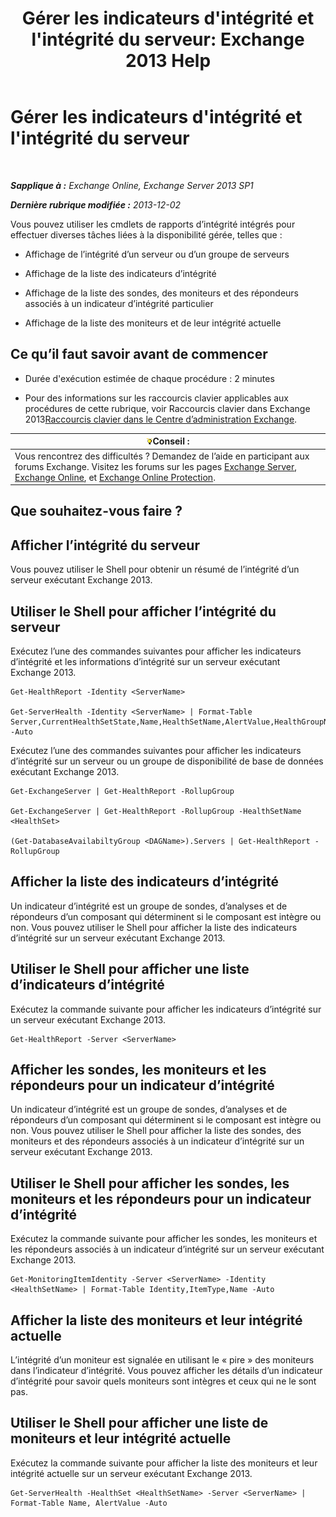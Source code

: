 ﻿---
title: "Gérer les indicateurs d'intégrité et l'intégrité du serveur: Exchange 2013 Help"
TOCTitle: Gérer les indicateurs d'intégrité et l'intégrité du serveur
ms:assetid: a4f84312-6cfa-4f17-9707-676aadab1143
ms:mtpsurl: https://technet.microsoft.com/fr-fr/library/Dn482054(v=EXCHG.150)
ms:contentKeyID: 59890419
ms.date: 05/23/2018
mtps_version: v=EXCHG.150
ms.translationtype: MT
---

# Gérer les indicateurs d'intégrité et l'intégrité du serveur

 

_**Sapplique à :** Exchange Online, Exchange Server 2013 SP1_

_**Dernière rubrique modifiée :** 2013-12-02_

Vous pouvez utiliser les cmdlets de rapports d’intégrité intégrés pour effectuer diverses tâches liées à la disponibilité gérée, telles que :

  - Affichage de l’intégrité d’un serveur ou d’un groupe de serveurs

  - Affichage de la liste des indicateurs d’intégrité

  - Affichage de la liste des sondes, des moniteurs et des répondeurs associés à un indicateur d’intégrité particulier

  - Affichage de la liste des moniteurs et de leur intégrité actuelle

## Ce qu’il faut savoir avant de commencer

  - Durée d'exécution estimée de chaque procédure : 2 minutes

  - Pour des informations sur les raccourcis clavier applicables aux procédures de cette rubrique, voir Raccourcis clavier dans Exchange 2013[Raccourcis clavier dans le Centre d’administration Exchange](keyboard-shortcuts-in-the-exchange-admin-center-exchange-online-protection-help.md).

<table>
<thead>
<tr class="header">
<th><img src="images/Bb125224.tip(EXCHG.150).gif" title="Conseil" alt="Conseil" />Conseil :</th>
</tr>
</thead>
<tbody>
<tr class="odd">
<td>Vous rencontrez des difficultés ? Demandez de l’aide en participant aux forums Exchange. Visitez les forums sur les pages <a href="https://go.microsoft.com/fwlink/p/?linkid=60612">Exchange Server</a>, <a href="https://go.microsoft.com/fwlink/p/?linkid=267542">Exchange Online</a>, et <a href="https://go.microsoft.com/fwlink/p/?linkid=285351">Exchange Online Protection</a>.</td>
</tr>
</tbody>
</table>


## Que souhaitez-vous faire ?

## Afficher l’intégrité du serveur

Vous pouvez utiliser le Shell pour obtenir un résumé de l’intégrité d’un serveur exécutant Exchange 2013.

## Utiliser le Shell pour afficher l’intégrité du serveur

Exécutez l’une des commandes suivantes pour afficher les indicateurs d’intégrité et les informations d’intégrité sur un serveur exécutant Exchange 2013.

    Get-HealthReport -Identity <ServerName>

    Get-ServerHealth -Identity <ServerName> | Format-Table Server,CurrentHealthSetState,Name,HealthSetName,AlertValue,HealthGroupName -Auto

Exécutez l’une des commandes suivantes pour afficher les indicateurs d’intégrité sur un serveur ou un groupe de disponibilité de base de données exécutant Exchange 2013.

    Get-ExchangeServer | Get-HealthReport -RollupGroup

    Get-ExchangeServer | Get-HealthReport -RollupGroup -HealthSetName <HealthSet>

    (Get-DatabaseAvailabiltyGroup <DAGName>).Servers | Get-HealthReport -RollupGroup

## Afficher la liste des indicateurs d’intégrité

Un indicateur d’intégrité est un groupe de sondes, d’analyses et de répondeurs d’un composant qui déterminent si le composant est intègre ou non. Vous pouvez utiliser le Shell pour afficher la liste des indicateurs d’intégrité sur un serveur exécutant Exchange 2013.

## Utiliser le Shell pour afficher une liste d’indicateurs d’intégrité

Exécutez la commande suivante pour afficher les indicateurs d’intégrité sur un serveur exécutant Exchange 2013.

    Get-HealthReport -Server <ServerName>

## Afficher les sondes, les moniteurs et les répondeurs pour un indicateur d’intégrité

Un indicateur d’intégrité est un groupe de sondes, d’analyses et de répondeurs d’un composant qui déterminent si le composant est intègre ou non. Vous pouvez utiliser le Shell pour afficher la liste des sondes, des moniteurs et des répondeurs associés à un indicateur d’intégrité sur un serveur exécutant Exchange 2013.

## Utiliser le Shell pour afficher les sondes, les moniteurs et les répondeurs pour un indicateur d’intégrité

Exécutez la commande suivante pour afficher les sondes, les moniteurs et les répondeurs associés à un indicateur d’intégrité sur un serveur exécutant Exchange 2013.

    Get-MonitoringItemIdentity -Server <ServerName> -Identity <HealthSetName> | Format-Table Identity,ItemType,Name -Auto

## Afficher la liste des moniteurs et leur intégrité actuelle

L’intégrité d’un moniteur est signalée en utilisant le « pire » des moniteurs dans l’indicateur d’intégrité. Vous pouvez afficher les détails d’un indicateur d’intégrité pour savoir quels moniteurs sont intègres et ceux qui ne le sont pas.

## Utiliser le Shell pour afficher une liste de moniteurs et leur intégrité actuelle

Exécutez la commande suivante pour afficher la liste des moniteurs et leur intégrité actuelle sur un serveur exécutant Exchange 2013.

    Get-ServerHealth -HealthSet <HealthSetName> -Server <ServerName> | Format-Table Name, AlertValue -Auto

